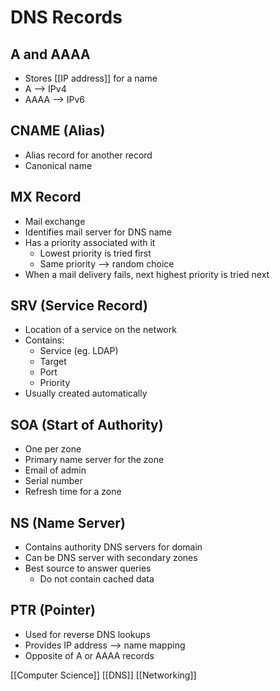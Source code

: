 # DNS Records

## A and AAAA

- Stores [[IP address]] for a name
- A --> IPv4
- AAAA --> IPv6

## CNAME (Alias)

- Alias record for another record
- Canonical name

## MX Record

- Mail exchange
- Identifies mail server for DNS name
- Has a priority associated with it
  - Lowest priority is tried first
  - Same priority --> random choice
- When a mail delivery fails, next highest priority is tried next

## SRV (Service Record)

- Location of a service on the network
- Contains:
  - Service (eg. LDAP)
  - Target
  - Port
  - Priority
- Usually created automatically

## SOA (Start of Authority)

- One per zone
- Primary name server for the zone
- Email of admin
- Serial number
- Refresh time for a zone

## NS (Name Server)

- Contains authority DNS servers for domain
- Can be DNS server with secondary zones
- Best source to answer queries
  - Do not contain cached data

## PTR (Pointer)

- Used for reverse DNS lookups
- Provides IP address --> name mapping
- Opposite of A or AAAA records

[[Computer Science]] [[DNS]] [[Networking]]

